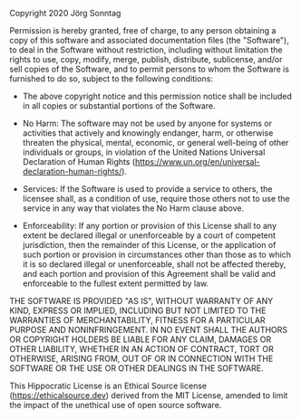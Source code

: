 Copyright 2020 Jörg Sonntag

Permission is hereby granted, free of charge, to any person obtaining a copy of this software and associated documentation files (the "Software"), to deal in the Software without restriction, including without limitation the rights to use, copy, modify, merge, publish, distribute, sublicense, and/or sell copies of the Software, and to permit persons to whom the Software is furnished to do so, subject to the following conditions:

* The above copyright notice and this permission notice shall be included in all copies or substantial portions of the Software.

* No Harm: The software may not be used by anyone for systems or activities that actively and knowingly endanger, harm, or otherwise threaten the physical, mental, economic, or general well-being of other individuals or groups, in violation of the United Nations Universal Declaration of Human Rights (https://www.un.org/en/universal-declaration-human-rights/).

* Services: If the Software is used to provide a service to others, the licensee shall, as a condition of use, require those others not to use the service in any way that violates the No Harm clause above.

* Enforceability: If any portion or provision of this License shall to any extent be declared illegal or unenforceable by a court of competent jurisdiction, then the remainder of this License, or the application of such portion or provision in circumstances other than those as to which it is so declared illegal or unenforceable, shall not be affected thereby, and each portion and provision of this Agreement shall be valid and enforceable to the fullest extent permitted by law.

THE SOFTWARE IS PROVIDED "AS IS", WITHOUT WARRANTY OF ANY KIND, EXPRESS OR IMPLIED, INCLUDING BUT NOT LIMITED TO THE WARRANTIES OF MERCHANTABILITY, FITNESS FOR A PARTICULAR PURPOSE AND NONINFRINGEMENT. IN NO EVENT SHALL THE AUTHORS OR COPYRIGHT HOLDERS BE LIABLE FOR ANY CLAIM, DAMAGES OR OTHER LIABILITY, WHETHER IN AN ACTION OF CONTRACT, TORT OR OTHERWISE, ARISING FROM, OUT OF OR IN CONNECTION WITH THE SOFTWARE OR THE USE OR OTHER DEALINGS IN THE SOFTWARE.

This Hippocratic License is an Ethical Source license (https://ethicalsource.dev) derived from the MIT License, amended to limit the impact of the unethical use of open source software.

